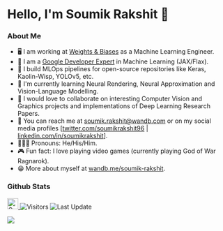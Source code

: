 # Hello, I'm Soumik Rakshit 👋

### About Me

- 🖥️ I am working at [Weights & Biases](https://wandb.ai/site) as a Machine Learning Engineer.
- 📣 I am a [Google Developer Expert](https://developers.google.com/community/experts/directory/profile/profile-soumik-rakshit) in Machine Learning (JAX/Flax).
- 🚀 I build MLOps pipelines for open-source repositories like Keras, Kaolin-Wisp, YOLOv5, etc.
- 🌱 I'm currently learning Neural Rendering, Neural Approximation and Vision-Language Modelling.
- 👬 I would love to collaborate on interesting Computer Vision and Graphics projects and implementations of Deep Learning Research Papers.
- 📲 You can reach me at soumik.rakshit@wandb.com or on my social media profiles [[twitter.com/soumikrakshit96](twitter.com/soumikrakshit96) | [linkedin.com/in/soumikrakshit](linkedin.com/in/soumikrakshit)].
- 🧔🏽‍♂️ Pronouns: He/His/Him.
- 🎮 Fun fact: I love playing video games (currently playing God of War Ragnarok).
- 😁 More about myself at [wandb.me/soumik-rakshit](wandb.me/soumik-rakshit).

### Github Stats

<p>
   <a href="https://img.shields.io/github/followers/soumik12345?label=Follow&style=social">
      <img alt="Coverage" src="https://img.shields.io/github/followers/soumik12345?label=Follow&style=social" height="25">
   </a>
   <img alt="Visitors" src="https://komarev.com/ghpvc/?username=soumik12345&style=flat&labelColor=black&logo=github&label=PROFILE+VIEWS&color=29bf12">
   <img alt="Last Update" src="https://img.shields.io/github/last-commit/soumik12345/soumik12345?logo=markdown&label=LAST+UPDATE&color=29bf12&style=flat">
</p>

![](https://github-readme-stats.vercel.app/api?username=soumik12345&count_private=true&show_icons=true&count_private=true)
